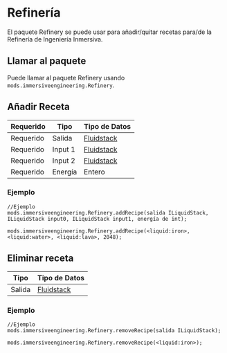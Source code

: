 # Refinería

El paquete Refinery se puede usar para añadir/quitar recetas para/de la Refinería de Ingeniería Inmersiva.

## Llamar al paquete

Puede llamar al paquete Refinery usando `mods.immersiveengineering.Refinery`.

## Añadir Receta

| Requerido | Tipo    | Tipo de Datos                                |
| --------- | ------- | -------------------------------------------- |
| Requerido | Salida  | [Fluidstack](/Vanilla/Liquids/ILiquidStack/) |
| Requerido | Input 1 | [Fluidstack](/Vanilla/Liquids/ILiquidStack/) |
| Requerido | Input 2 | [Fluidstack](/Vanilla/Liquids/ILiquidStack/) |
| Requerido | Energía | Entero                                       |

### Ejemplo

```zenscript
//Ejemplo
mods.immersiveengineering.Refinery.addRecipe(salida ILiquidStack, ILiquidStack input0, ILiquidStack input1, energía de int);

mods.immersiveengineering.Refinery.addRecipe(<liquid:iron>, <liquid:water>, <liquid:lava>, 2048);
```

## Eliminar receta

| Tipo   | Tipo de Datos                                |
| ------ | -------------------------------------------- |
| Salida | [Fluidstack](/Vanilla/Liquids/ILiquidStack/) |

### Ejemplo

```zenscript
//Ejemplo
mods.immersiveengineering.Refinery.removeRecipe(salida ILiquidStack);

mods.immersiveengineering.Refinery.removeRecipe(<liquid:iron>);
```